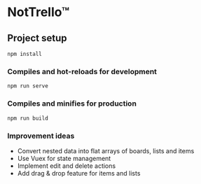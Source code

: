 # NotTrello™

## Project setup
```
npm install
```

### Compiles and hot-reloads for development
```
npm run serve
```

### Compiles and minifies for production
```
npm run build
```

### Improvement ideas
+ Convert nested data into flat arrays of boards, lists and items
+ Use Vuex for state management
+ Implement edit and delete actions
+ Add drag & drop feature for items and lists